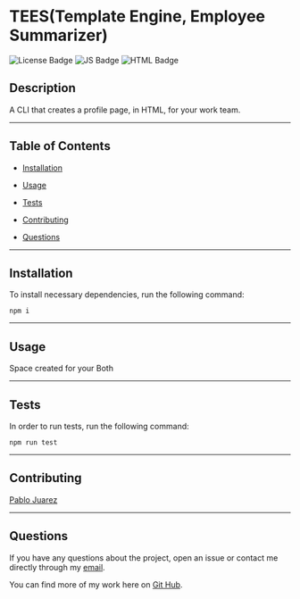 
  # TEES(Template Engine, Employee Summarizer)
  ![License Badge](https://img.shields.io/badge/License-MIT-blue) ![JS Badge](https://img.shields.io/badge/JavaScript-82.3%25-green)
  ![HTML Badge](https://img.shields.io/badge/HTML-17.7%25-red)
  ## Description

  A CLI that creates a profile page, in HTML, for your work team.


---
  ## Table of Contents
  
  * [Installation](#installastion)

  * [Usage](#usage)

  * [Tests](#tests)

  * [Contributing](#contributing)

  * [Questions](#questions)


---
  ## Installation

  To install necessary dependencies, run the following command:
  
   ```
   npm i
   ```


---
  ## Usage
 
  Space created for your Both


---  
  ## Tests
  In order to run tests, run the following command:

   ```
   npm run test
   ```


---  
  ## Contributing

  [Pablo Juarez](https://github.com/pabloivanjuarez)  

  
---  
  ## Questions
  
  If you have any questions about the project, open an issue or contact me directly through my [email](mailto:weekdaypablo@gmail.com).

  You can find more of my work here on [Git Hub](https://github.com/pabloivanjuarez).

